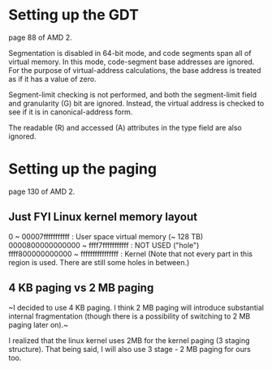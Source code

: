 # Setting up the GDT

page 88 of AMD 2.

Segmentation is disabled in 64-bit mode, and code segments span all of virtual memory. In this mode, code-segment base addresses are ignored. For the purpose of virtual-address calculations, the base address is treated as if it has a value of zero.

Segment-limit checking is not performed, and both the segment-limit field and granularity (G) bit are ignored. Instead, the virtual address is checked to see if it is in canonical-address form.

The readable (R) and accessed (A) attributes in the type field are also ignored.

# Setting up the paging

page 130 of AMD 2.

## Just FYI Linux kernel memory layout

0 ~ 00007fffffffffff : User space virtual memory (~ 128 TB)
0000800000000000 ~ ffff7fffffffffff : NOT USED ("hole")
ffff800000000000 ~ ffffffffffffffff : Kernel (Note that not every part in this region is used. There are still some holes in between.)

## 4 KB paging vs 2 MB paging

~I decided to use 4 KB paging. I think 2 MB paging will introduce substantial internal fragmentation (though there is a possibility of switching to 2 MB paging later on).~

I realized that the linux kernel uses 2MB for the kernel paging (3 staging structure). That being said, I will also use 3 stage - 2 MB paging for ours too.
